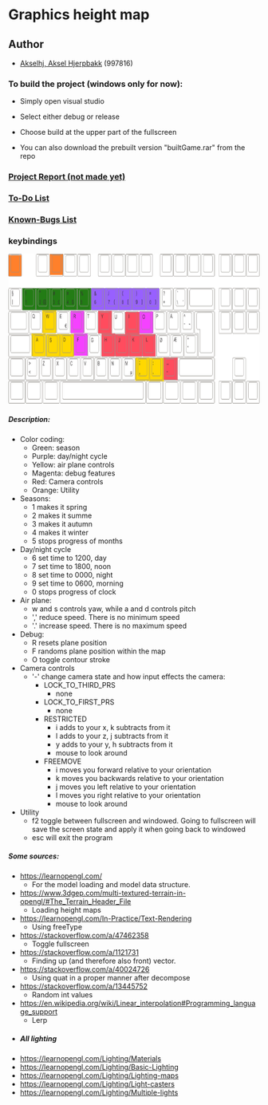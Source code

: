 
# Graphics height map

## Author
- [Akselhj, Aksel Hjerpbakk](https://github.com/Avokadoen) (997816)


### To build the project (windows only for now):
- Simply open visual studio
- Select either debug or release
- Choose build at the upper part of the fullscreen

- You can also download the prebuilt version "builtGame.rar" from the repo

### [Project Report (not made yet)]()

### [To-Do List](TODO-LIST.md)

### [Known-Bugs List](KNOWN-BUGS.md)

### keybindings
<img src="https://github.com/Avokadoen/AkselhjExamRepo2531/blob/master/keybindings.png" height="300" width="700" />

##### Description:
- Color coding:
	- Green: 	season
	- Purple: 	day/night cycle
	- Yellow: 	air plane controls
	- Magenta: 	debug features
	- Red:		Camera controls
	- Orange:	Utility
- Seasons:
	- 1 makes it spring
	- 2 makes it summe
	- 3 makes it autumn
	- 4 makes it winter
	- 5 stops progress of months
- Day/night cycle
	- 6 set time to 1200, day
	- 7 set time to 1800, noon
	- 8 set time to 0000, night
	- 9 set time to 0600, morning
	- 0 stops progress of clock
- Air plane:
	- w and s controls yaw, while a and d controls pitch
	- ',' reduce speed. There is no minimum speed
	- '.' increase speed. There is no maximum speed
- Debug:
	- R resets plane position
	- F randoms plane position within the map
	- O toggle contour stroke
- Camera controls
	- '-' change camera state and how input effects the camera:
		- LOCK_TO_THIRD_PRS
			- none
		- LOCK_TO_FIRST_PRS
			- none
		- RESTRICTED
			- i adds to your x, k subtracts from it
			- l adds to your z, j subtracts from it
			- y adds to your y, h subtracts from it
			- mouse to look around
		- FREEMOVE
			- i moves you forward relative to your orientation
			- k moves you backwards relative to your orientation
			- j moves you left relative to your orientation
			- l moves you right relative to your orientation
			- mouse to look around
- Utility
	- f2 toggle between fullscreen and windowed. Going to fullscreen will save the screen state and apply it when going back to windowed
	- esc will exit the program

##### Some sources:
- https://learnopengl.com/
    - For the model loading and model data structure.
- https://www.3dgep.com/multi-textured-terrain-in-opengl/#The_Terrain_Header_File
	- Loading height maps
- https://learnopengl.com/In-Practice/Text-Rendering
	- Using freeType
- https://stackoverflow.com/a/47462358
	- Toggle fullscreen
- https://stackoverflow.com/a/1121731
	- Finding up (and therefore also front) vector.
- https://stackoverflow.com/a/40024726
	- Using quat in a proper manner after decompose
- https://stackoverflow.com/a/13445752
	- Random int values
- https://en.wikipedia.org/wiki/Linear_interpolation#Programming_language_support
	- Lerp
- ##### All lighting
- https://learnopengl.com/Lighting/Materials
- https://learnopengl.com/Lighting/Basic-Lighting
- https://learnopengl.com/Lighting/Lighting-maps
- https://learnopengl.com/Lighting/Light-casters
- https://learnopengl.com/Lighting/Multiple-lights
